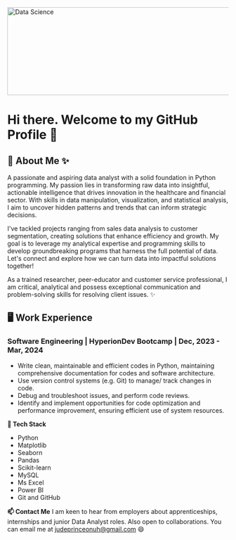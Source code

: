 <img align="center" alt="Data Science" width="1000" height="200" src="https://media.licdn.com/dms/image/C4D12AQESj72-s5gEKg/article-cover_image-shrink_600_2000/0/1626753867110?e=2147483647&v=beta&t=Kf7YAuwZtyCGYLNch-Mgc5eOC-7h7uL_dnBAIgsAFRQ">

# Hi there. Welcome to my GitHub Profile 👋

## 📝 About Me ✨
A passionate and aspiring data analyst with a solid foundation in Python programming. My passion lies in transforming raw data into insightful, actionable intelligence that drives innovation in the healthcare and financial sector. With skills in data manipulation, visualization, and statistical analysis, I aim to uncover hidden patterns and trends that can inform strategic decisions. 

I've tackled projects ranging from sales data analysis to customer segmentation, creating solutions that enhance efficiency and growth. My goal is to leverage my analytical expertise and programming skills to develop groundbreaking programs that harness the full potential of data. Let's connect and explore how we can turn data into impactful solutions together!

As a trained researcher, peer-educator and customer service professional, I am critical, analytical and possess exceptional communication and problem-solving skills for resolving client issues. ✨

## 🖥️ Work Experience
### Software Engineering | HyperionDev Bootcamp |   Dec, 2023 - Mar, 2024
* Write clean, maintainable and efficient codes in Python, maintaining comprehensive documentation for codes and software architecture.
* Use version control systems  (e.g. Git) to manage/ track changes in code.
* Debug and troubleshoot issues, and perform code reviews.
* Identify and implement opportunities for code optimization and performance improvement, ensuring efficient use of system resources.

**🌱 Tech Stack**
* Python
* Matplotlib
* Seaborn
* Pandas
* Scikit-learn
* MySQL
* Ms Excel
* Power BI
* Git and GitHub

**📫 Contact Me**
I am keen to hear from employers about apprenticeships, internships and junior Data Analyst roles. Also open to collaborations. You can email me at judeprinceonuh@gmail.com 😄
